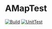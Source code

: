 # AMapTest

[![Build](https://github.com/ms03001620/AMapTest/actions/workflows/task_build.yml/badge.svg?branch=master)](https://github.com/ms03001620/AMapTest/actions?query=workflow%3ABuild)
[![UnitTest](https://github.com/ms03001620/AMapTest/actions/workflows/test_ci.yml/badge.svg?branch=master)](https://github.com/ms03001620/AMapTest/actions?query=workflow%3AUnitTest)
